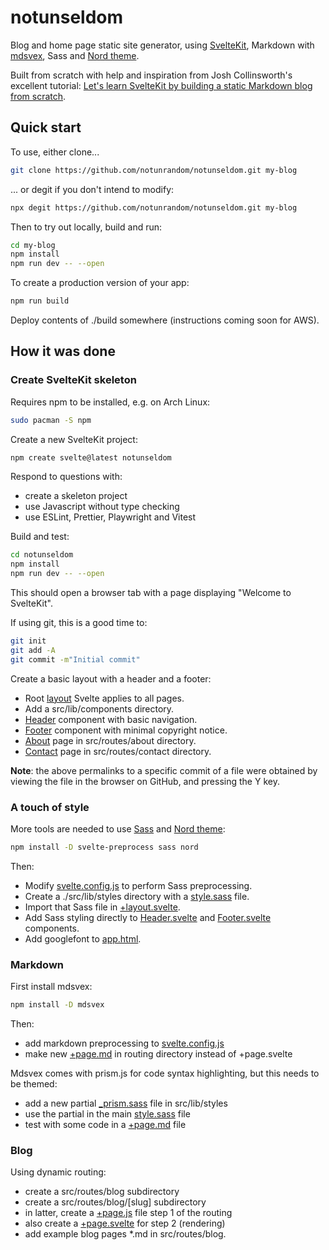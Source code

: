 # notunseldom

Blog and home page static site generator, using
[SvelteKit](https://kit.svelte.dev/), Markdown with
[mdsvex](https://mdsvex.com/), Sass and [Nord
theme](https://www.nordtheme.com/).

Built from scratch with help and inspiration from Josh Collinsworth's excellent
tutorial: [Let's learn SvelteKit by building a static Markdown blog from
scratch](https://joshcollinsworth.com/blog/build-static-sveltekit-markdown-blog).

## Quick start

To use, either clone...

```bash
git clone https://github.com/notunrandom/notunseldom.git my-blog
```

... or degit if you don't intend to modify:

```bash
npx degit https://github.com/notunrandom/notunseldom.git my-blog
```

Then to try out locally, build and run:

```bash
cd my-blog
npm install
npm run dev -- --open
```

To create a production version of your app:

```bash
npm run build
```

Deploy contents of ./build somewhere (instructions coming soon for AWS).

## How it was done

### Create SvelteKit skeleton

Requires npm to be installed, e.g. on Arch Linux:

```bash
sudo pacman -S npm
```

Create a new SvelteKit project:

```bash
npm create svelte@latest notunseldom
```

Respond to questions with:

- create a skeleton project
- use Javascript without type checking
- use ESLint, Prettier, Playwright and Vitest

Build and test:

```bash
cd notunseldom
npm install
npm run dev -- --open
```

This should open a browser tab with a page displaying "Welcome to SvelteKit".

If using git, this is a good time to:

```bash
git init
git add -A
git commit -m"Initial commit"
```

Create a basic layout with a header and a footer:

- Root [layout](https://github.com/notunrandom/notunseldom/blob/73a696e3c9726193ca9478d14f5f328ad5dc1e90/src/routes/%2Blayout.svelte) Svelte applies to all pages.
- Add a src/lib/components directory.
- [Header](https://github.com/notunrandom/notunseldom/blob/73a696e3c9726193ca9478d14f5f328ad5dc1e90/src/lib/components/Header.svelte) component with basic navigation.
- [Footer](https://github.com/notunrandom/notunseldom/blob/73a696e3c9726193ca9478d14f5f328ad5dc1e90/src/lib/components/Footer.svelte) component with minimal copyright notice.
- [About](https://github.com/notunrandom/notunseldom/blob/73a696e3c9726193ca9478d14f5f328ad5dc1e90/src/routes/about/%2Bpage.svelte) page in src/routes/about directory.
- [Contact](https://github.com/notunrandom/notunseldom/blob/73a696e3c9726193ca9478d14f5f328ad5dc1e90/src/routes/contact/%2Bpage.svelte) page in src/routes/contact directory.

**Note**: the above permalinks to a specific commit of a file were obtained by viewing the file in the browser on GitHub, and pressing the Y key.

### A touch of style

More tools are needed to use [Sass](https://sass-lang.com/) and [Nord theme](https://www.nordtheme.com/):

```bash
npm install -D svelte-preprocess sass nord
```

Then:

- Modify [svelte.config.js](https://github.com/notunrandom/notunseldom/blob/6b7dd9b26c6ff1edbe8f463602eb1bd83da12c0c/svelte.config.js) to perform Sass preprocessing.
- Create a ./src/lib/styles directory with a [style.sass](https://github.com/notunrandom/notunseldom/blob/6b7dd9b26c6ff1edbe8f463602eb1bd83da12c0c/src/lib/styles/style.sass) file.
- Import that Sass file in [+layout.svelte](https://github.com/notunrandom/notunseldom/blob/6b7dd9b26c6ff1edbe8f463602eb1bd83da12c0c/src/routes/%2Blayout.svelte).
- Add Sass styling directly to [Header.svelte](https://github.com/notunrandom/notunseldom/blob/6b7dd9b26c6ff1edbe8f463602eb1bd83da12c0c/src/lib/components/Header.svelte) and [Footer.svelte](https://github.com/notunrandom/notunseldom/blob/6b7dd9b26c6ff1edbe8f463602eb1bd83da12c0c/src/lib/components/Footer.svelte) components.
- Add googlefont to [app.html](https://github.com/notunrandom/notunseldom/blob/6b7dd9b26c6ff1edbe8f463602eb1bd83da12c0c/src/app.html).

### Markdown

First install mdsvex:

```bash
npm install -D mdsvex
```

Then:

- add markdown preprocessing to [svelte.config.js](https://github.com/notunrandom/notunseldom/blob/4fe969e717914dc743c53bb4f2e5ce146e5a7298/svelte.config.js)
- make new [+page.md](https://github.com/notunrandom/notunseldom/blob/4fe969e717914dc743c53bb4f2e5ce146e5a7298/src/routes/colophon/%2Bpage.md) in routing directory instead of +page.svelte

Mdsvex comes with prism.js for code syntax highlighting, but this needs to be themed:

- add a new partial [_prism.sass](https://github.com/notunrandom/notunseldom/blob/a818b7e5fca3cfcd0330c9b59f34840bc9a0843e/src/lib/styles/_prism.sass) file in src/lib/styles
- use the partial in the main [style.sass](https://github.com/notunrandom/notunseldom/blob/a818b7e5fca3cfcd0330c9b59f34840bc9a0843e/src/lib/styles/style.sass) file
- test with some code in a [+page.md](https://github.com/notunrandom/notunseldom/blob/a818b7e5fca3cfcd0330c9b59f34840bc9a0843e/src/routes/colophon/%2Bpage.md) file

### Blog

Using dynamic routing:

- create a src/routes/blog subdirectory
- create a src/routes/blog/[slug] subdirectory
- in latter, create a [+page.js](https://github.com/notunrandom/notunseldom/blob/fdc5c9e7ebdf88786cef01a172c5b4fc981e268e/src/routes/blog/%5Bslug%5D/%2Bpage.js) file step 1 of the routing
- also create a [+page.svelte](https://github.com/notunrandom/notunseldom/blob/fdc5c9e7ebdf88786cef01a172c5b4fc981e268e/src/routes/blog/%5Bslug%5D/%2Bpage.svelte) for step 2 (rendering)
- add example blog pages *.md in src/routes/blog.
